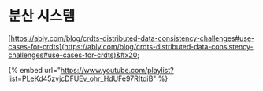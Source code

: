 # 분산 시스템

[https://ably.com/blog/crdts-distributed-data-consistency-challenges#use-cases-for-crdts](https://ably.com/blog/crdts-distributed-data-consistency-challenges#use-cases-for-crdts)&#x20;

{% embed url="https://www.youtube.com/playlist?list=PLeKd45zvjcDFUEv_ohr_HdUFe97RItdiB" %}
